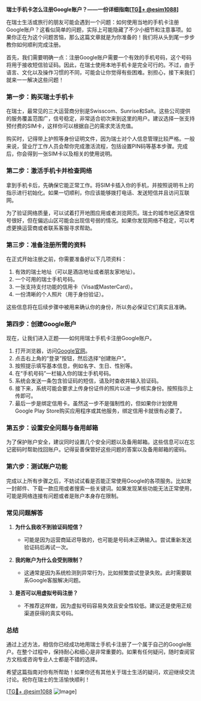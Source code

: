 **瑞士手机卡怎么注册Google账户？——一份详细指南[[TG💪+ @esim1088](https://t.me/s/esim1088)]**

在瑞士生活或旅行的朋友可能会遇到一个问题：如何使用当地的手机卡注册Google账户？这看似简单的问题，实际上可能隐藏了不少小细节和注意事项。如果你正在为这个问题苦恼，那么这篇文章就是为你准备的！我们将从头到尾一步步教你如何顺利完成注册。

首先，我们需要明确一点：注册Google账户需要一个有效的手机号码，这个号码将用于接收短信验证码。因此，在瑞士使用本地手机卡是完全可行的。不过，由于语言、文化以及操作习惯的不同，可能会让你觉得有些困难。别担心，接下来我们就来一一解决这些问题！

### **第一步：购买瑞士手机卡**
在瑞士，最常见的三大运营商分别是Swisscom、Sunrise和Salt。这些公司提供的服务覆盖范围广，信号稳定，非常适合初次来到这里的用户。建议选择一张支持预付费的SIM卡，这样你可以根据自己的需求灵活充值。

购买时，记得带上护照等身份证明文件，因为瑞士对个人信息管理比较严格。一般来说，营业厅工作人员会帮你完成激活流程，包括设置PIN码等基本步骤。完成后，你会得到一张SIM卡以及相关的使用说明。

### **第二步：激活手机卡并检查网络**
拿到手机卡后，先确保它能正常工作。将SIM卡插入你的手机，并按照说明书上的指示进行初始化。如果一切顺利，你应该能够拨打电话、发送短信并且访问互联网。

为了验证网络质量，可以试着打开地图应用或者浏览网页。瑞士的城市地区通常信号很好，但在偏远山区可能会出现信号弱的情况。如果你发现网络不稳定，可以考虑更换运营商或者联系客服寻求帮助。

### **第三步：准备注册所需的资料**
在正式开始注册之前，你需要准备好以下几项资料：
1. 有效的瑞士地址（可以是酒店地址或者朋友家地址）。
2. 一个可用的瑞士手机号码。
3. 一张支持支付功能的信用卡（Visa或MasterCard）。
4. 一份清晰的个人照片（用于身份验证）。

这些信息将在后续步骤中被用来确认你的身份，所以务必保证它们真实且准确。

### **第四步：创建Google账户**
现在，让我们进入正题——如何用瑞士手机卡注册Google账户。

1. 打开浏览器，访问[Google官网](https://www.google.com/)。
2. 点击右上角的“登录”按钮，然后选择“创建账户”。
3. 按照提示填写基本信息，例如名字、生日、性别等。
4. 在“手机号码”一栏输入你的瑞士手机号码。
5. 系统会发送一条包含验证码的短信，请及时查收并输入验证码。
6. 接下来，系统可能会要求上传身份证件的照片以进一步核实身份。按照指示上传即可。
7. 最后一步是绑定信用卡。虽然这一步不是强制性的，但如果你计划使用Google Play Store购买应用程序或其他服务，绑定信用卡就很有必要了。

### **第五步：设置安全问题与备用邮箱**
为了保护账户安全，建议同时设置几个安全问题以及备用邮箱。这些信息可以在忘记密码时帮助找回账户。记得妥善保管好这些问题的答案以及备用邮箱的密码。

### **第六步：测试账户功能**
完成以上所有步骤之后，不妨试试看是否能正常使用Google的各项服务。比如发一封邮件、下载一款应用或者搜索一些关键词。如果发现某些功能无法正常使用，可能是网络连接有问题或者是账户本身存在限制。

### **常见问题解答**
1. **为什么我收不到验证码短信？**
   - 可能是因为运营商延迟导致的，也可能是号码未正确输入。尝试重新发送验证码后再试一次。
   
2. **我的账户为什么会受到限制？**
   - 这通常是因为系统检测到异常行为，比如频繁尝试登录失败。此时需要联系Google客服解决问题。

3. **是否可以用虚拟号码注册？**
   - 不推荐这样做，因为虚拟号码容易失效且安全性较低。建议还是使用正规渠道获得的真实号码。

### **总结**
通过上述方法，相信你已经成功地用瑞士手机卡注册了一个属于自己的Google账户。在整个过程中，保持耐心和细心是非常重要的。如果有任何疑问，随时查阅官方文档或咨询专业人士都是不错的选择。

希望这篇指南对你有所帮助！如果你还有其他关于瑞士生活的疑问，欢迎继续交流讨论。祝你在瑞士的生活愉快顺利！

[[TG💪+ @esim1088](https://t.me/s/esim1088) ![Image](https://i.postimg.cc/4NQfJmqS/Snipaste-2025-05-13-00-14-12.png)]
